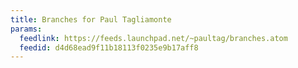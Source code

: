 ```yaml
---
title: Branches for Paul Tagliamonte
params:
  feedlink: https://feeds.launchpad.net/~paultag/branches.atom
  feedid: d4d68ead9f11b18113f0235e9b17aff8
---
```

